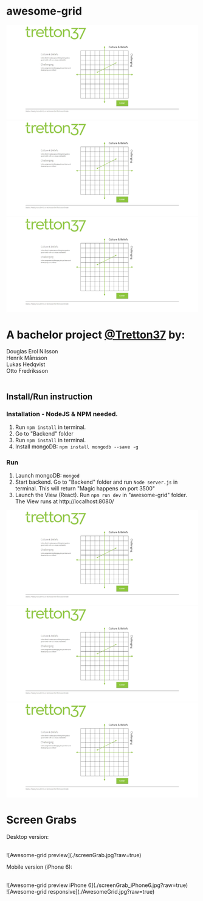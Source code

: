 # awesome-grid

![Awesome-grid preview](./screenGrab.jpg?raw=true)
![Awesome-grid preview](/screenGrab.jpg?raw=true)
![alt tag](https://github.com/Freddessson/awesome-grid/blob/master/screenGrab.jpg?raw=true)

# A bachelor project <a href="http://tretton37.com/">@Tretton37</a> by:
Douglas Erol Nilsson <br /> 
Henrik Månsson<br /> 
Lukas Hedqvist<br /> 
Otto Fredriksson<br /> 
<br />

## Install/Run instruction

### Installation - NodeJS & NPM needed.

1. Run `npm install` in terminal. <br />
2. Go to "Backend" folder<br /> 
3. Run `npm install` in terminal. <br /> 
4. Install mongoDB: `npm install mongodb --save -g`<br /> 

### Run

1. Launch mongoDB: `mongod`<br /> 
2. Start backend. Go to "Backend" folder and run `Node server.js` in terminal.
This will return "Magic happens on port 3500" <br /> 
3. Launch the View (React). Run `npm run dev` in "awesome-grid" folder.
The View runs at http://localhost:8080/<br /> 


![Awesome-grid preview](./screenGrab.jpg?raw=true)
![Awesome-grid preview](/screenGrab.jpg?raw=true)
![alt tag](https://github.com/Freddessson/awesome-grid/blob/master/screenGrab.jpg?raw=true)

# Screen Grabs

<p>Desktop version:</p><br /> 
![Awesome-grid preview](./screenGrab.jpg?raw=true)


<p>Mobile version (iPhone 6): </p><br />
![Awesome-grid preview iPhone 6](./screenGrab_iPhone6.jpg?raw=true)
<br />
![Awesome-grid responsive](./AwesomeGrid.jpg?raw=true)
